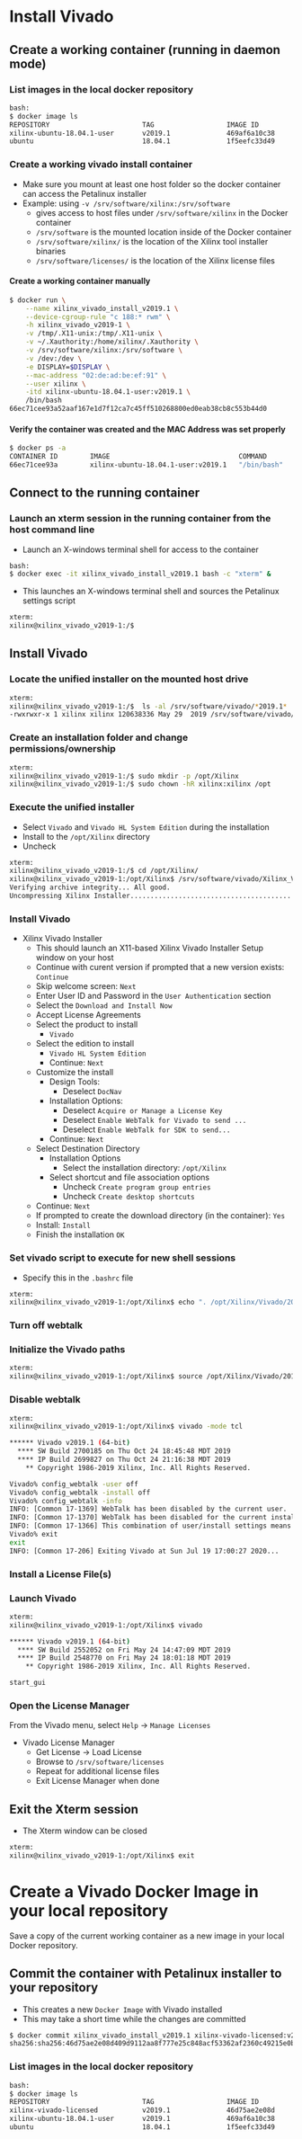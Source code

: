[//]: # (Readme.vivado-install.md - Install Vivado on a Base Ubuntu User Image for v2019.1 Xilinx Tools)

# Install Vivado

## Create a working container (running in daemon mode)

### List images in the local docker repository
```bash
bash:
$ docker image ls
REPOSITORY                       TAG                  IMAGE ID            CREATED             SIZE
xilinx-ubuntu-18.04.1-user       v2019.1              469af6a10c38        About an hour ago   2.02GB
ubuntu                           18.04.1              1f5eefc33d49        2 hours ago         83.5MB
```

### Create a working vivado install container
- Make sure you mount at least one host folder so the docker container can access the Petalinux installer
- Example: using `-v /srv/software/xilinx:/srv/software`
	- gives access to host files under `/srv/software/xilinx` in the Docker container
	- `/srv/software` is the mounted location inside of the Docker container
	- `/srv/software/xilinx/` is the location of the Xilinx tool installer binaries
	- `/srv/software/licenses/` is the location of the Xilinx license files

#### Create a working container manually

```bash
$ docker run \
	--name xilinx_vivado_install_v2019.1 \
	--device-cgroup-rule "c 188:* rwm" \
	-h xilinx_vivado_v2019-1 \
	-v /tmp/.X11-unix:/tmp/.X11-unix \
	-v ~/.Xauthority:/home/xilinx/.Xauthority \
	-v /srv/software/xilinx:/srv/software \
	-v /dev:/dev \
	-e DISPLAY=$DISPLAY \
	--mac-address "02:de:ad:be:ef:91" \
	--user xilinx \
	-itd xilinx-ubuntu-18.04.1-user:v2019.1 \
	/bin/bash
66ec71cee93a52aaf167e1d7f12ca7c45ff510268800ed0eab38cb8c553b44d0
```

#### Verify the container was created and the MAC Address was set properly

```bash
$ docker ps -a
CONTAINER ID        IMAGE                                COMMAND             CREATED             STATUS              PORTS               NAMES
66ec71cee93a        xilinx-ubuntu-18.04.1-user:v2019.1   "/bin/bash"         9 seconds ago       Up 7 seconds                            xilinx_vivado_install_v2019.1
```

## Connect to the running container

### Launch an xterm session in the running container from the host command line
- Launch an X-windows terminal shell for access to the container
```bash
bash:
$ docker exec -it xilinx_vivado_install_v2019.1 bash -c "xterm" &
```
- This launches an X-windows terminal shell and sources the Petalinux settings script
```bash
xterm:
xilinx@xilinx_vivado_v2019-1:/$
```

## Install Vivado

### Locate the unified installer on the mounted host drive
```bash
xterm:
xilinx@xilinx_vivado_v2019-1:/$  ls -al /srv/software/vivado/*2019.1*
-rwxrwxr-x 1 xilinx xilinx 120638336 May 29  2019 /srv/software/vivado/Xilinx_Vivado_SDK_Web_2019.1_0524_1430_Lin64.bin
```

### Create an installation folder and change permissions/ownership

```bash
xterm:
xilinx@xilinx_vivado_v2019-1:/$ sudo mkdir -p /opt/Xilinx
xilinx@xilinx_vivado_v2019-1:/$ sudo chown -hR xilinx:xilinx /opt
```

### Execute the unified installer
- Select `Vivado` and `Vivado HL System Edition` during the installation
- Install to the `/opt/Xilinx` directory
- Uncheck

```bash
xterm:
xilinx@xilinx_vivado_v2019-1:/$ cd /opt/Xilinx/
xilinx@xilinx_vivado_v2019-1:/opt/Xilinx$ /srv/software/vivado/Xilinx_Vivado_SDK_Web_2019.1_0524_1430_Lin64.bin
Verifying archive integrity... All good.
Uncompressing Xilinx Installer...........................................................................................................................................................................................................................................................................................................................................................................................................................................................................................................................................................................................................................................................................................................................................................................................
```

### Install Vivado

- Xilinx Vivado Installer
	- This should launch an X11-based Xilinx Vivado Installer Setup window on your host
	- Continue with curent version if prompted that a new version exists: ```Continue```
	- Skip welcome screen: ```Next```
	- Enter User ID and Password in the ```User Authentication``` section
	- Select the ```Download and Install Now```
	- Accept License Agreements
	- Select the product to install
		- ```Vivado```
	- Select the edition to install
		- ```Vivado HL System Edition```
		- Continue: ```Next```
	- Customize the install
		- Design Tools:
			- Deselect ```DocNav```
		- Installation Options:
			- Deselect ```Acquire or Manage a License Key```
			- Deselect ```Enable WebTalk for Vivado to send ...```
			- Deselect ```Enable WebTalk for SDK to send...```
		- Continue: ```Next```
	- Select Destination Directory
		- Installation Options
			- Select the installation directory: ```/opt/Xilinx```
		- Select shortcut and file association options
			- Uncheck ```Create program group entries```
			- Uncheck ```Create desktop shortcuts```
	- Continue: ```Next```	
	- If prompted to create the download directory (in the container): ```Yes```
	- Install: ```Install```
	- Finish the installation ```OK```

### Set vivado script to execute for new shell sessions
- Specify this in the `.bashrc` file

```bash
xterm:
xilinx@xilinx_vivado_v2019-1:/opt/Xilinx$ echo ". /opt/Xilinx/Vivado/2019.1/settings64.sh" > ~/.bashrc
```

### Turn off webtalk

### Initialize the Vivado paths
```bash
xterm:
xilinx@xilinx_vivado_v2019-1:/opt/Xilinx$ source /opt/Xilinx/Vivado/2019.1/settings64.sh
```

### Disable webtalk
```bash
xterm:
xilinx@xilinx_vivado_v2019-1:/opt/Xilinx$ vivado -mode tcl

****** Vivado v2019.1 (64-bit)
  **** SW Build 2700185 on Thu Oct 24 18:45:48 MDT 2019
  **** IP Build 2699827 on Thu Oct 24 21:16:38 MDT 2019
    ** Copyright 1986-2019 Xilinx, Inc. All Rights Reserved.

Vivado% config_webtalk -user off
Vivado% config_webtalk -install off
Vivado% config_webtalk -info
INFO: [Common 17-1369] WebTalk has been disabled by the current user.
INFO: [Common 17-1370] WebTalk has been disabled for the current installation.
INFO: [Common 17-1366] This combination of user/install settings means that WebTalk is currently disabled.
Vivado% exit
exit
INFO: [Common 17-206] Exiting Vivado at Sun Jul 19 17:00:27 2020...
```

### Install a License File(s)

### Launch Vivado

```bash
xterm:
xilinx@xilinx_vivado_v2019-1:/opt/Xilinx$ vivado

****** Vivado v2019.1 (64-bit)
  **** SW Build 2552052 on Fri May 24 14:47:09 MDT 2019
  **** IP Build 2548770 on Fri May 24 18:01:18 MDT 2019
    ** Copyright 1986-2019 Xilinx, Inc. All Rights Reserved.

start_gui
```

### Open the License Manager

From the Vivado menu, select `Help` -> `Manage Licenses`

- Vivado License Manager
	- Get License -> Load License
	- Browse to `/srv/software/licenses`
	- Repeat for additional license files
	- Exit License Manager when done

## Exit the Xterm session
- The Xterm window can be closed

```bash
xterm:
xilinx@xilinx_vivado_v2019-1:/opt/Xilinx$ exit
```

# Create a Vivado Docker Image in your local repository

Save a copy of the current working container as a new image in your local Docker repository.

## Commit the container with Petalinux installer to your repository 
- This creates a new `Docker Image` with Vivado installed
- This may take a short time while the changes are committed
```bash
$ docker commit xilinx_vivado_install_v2019.1 xilinx-vivado-licensed:v2019.1
sha256:sha256:46d75ae2e08d409d9112aa8f777e25c848acf53362af2360c49215e0b9e8ca4c
```

### List images in the local docker repository
```bash
bash:
$ docker image ls
REPOSITORY                       TAG                  IMAGE ID            CREATED             SIZE
xilinx-vivado-licensed           v2019.1              46d75ae2e08d        3 seconds ago       35.2GB
xilinx-ubuntu-18.04.1-user       v2019.1              469af6a10c38        40 hours ago        2.02GB
ubuntu                           18.04.1              1f5eefc33d49        41 hours ago        83.5MB
```

